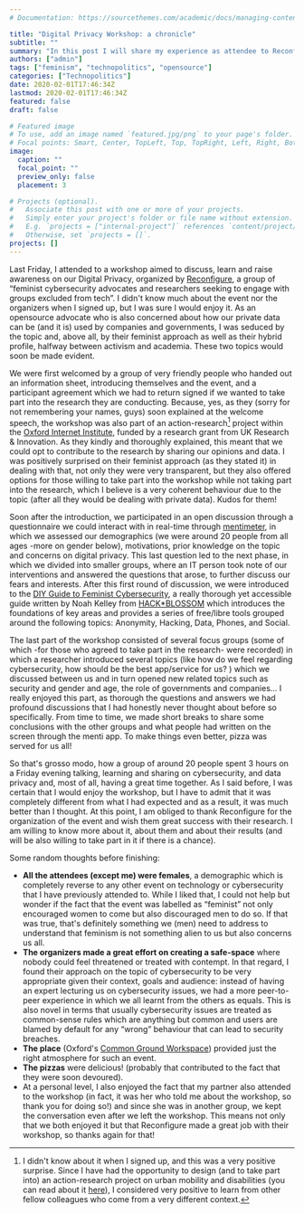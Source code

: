 ```yaml
---
# Documentation: https://sourcethemes.com/academic/docs/managing-content/

title: "Digital Privacy Workshop: a chronicle"
subtitle: ""
summary: "In this post I will share my experience as attendee to Reconfigure Workshop. Reconfigure is a group of feminist cybersecurity advocates & researchers seeking to engage with groups excluded from tech and improve industry and academia"
authors: ["admin"]
tags: ["feminism", "technopolitics", "opensource"]
categories: ["Technopolitics"]
date: 2020-02-01T17:46:34Z
lastmod: 2020-02-01T17:46:34Z
featured: false
draft: false

# Featured image
# To use, add an image named `featured.jpg/png` to your page's folder.
# Focal points: Smart, Center, TopLeft, Top, TopRight, Left, Right, BottomLeft, Bottom, BottomRight.
image:
  caption: ""
  focal_point: ""
  preview_only: false
  placement: 3

# Projects (optional).
#   Associate this post with one or more of your projects.
#   Simply enter your project's folder or file name without extension.
#   E.g. `projects = ["internal-project"]` references `content/project/deep-learning/index.md`.
#   Otherwise, set `projects = []`.
projects: []
---
```


Last Friday, I attended to a workshop aimed to discuss, learn and raise awareness on our Digital Privacy, organized by [Reconfigure](https://www.facebook.com/reconfigure/), a group of “feminist cybersecurity advocates and researchers seeking to engage with groups excluded from tech”. I didn't know much about the event nor the organizers when I signed up, but I was sure I would enjoy it. As an opensource advocate who is also concerned about how our private data can be (and it is) used by companies and governments, I was seduced by the topic and, above all, by their feminist approach as well as their hybrid profile, halfway between activism and academia. These two topics would soon be made evident.

We were first welcomed by a group of very friendly people who handed out an information sheet, introducing themselves and the event, and a participant agreement which we had to return signed if we wanted to take part into the research they are conducting. Because, yes, as they (sorry for not remembering your names, guys) soon explained at the welcome speech, the workshop was also part of an action-research[^action-research] project within the [Oxford Internet Institute](https://www.oii.ox.ac.uk/), funded by a research grant from UK Research & Innovation. As they kindly and thoroughly explained, this meant that we could opt to contribute to the research by sharing our opinions and data. I was positively surprised on their feminist approach (as they stated it) in dealing with that, not only they were very transparent, but they also offered options for those willing to take part into the workshop while not taking part into the research, which I believe is a very coherent behaviour due to the topic (after all they would be dealing with private data). Kudos for them!

Soon after the introduction, we participated in an open discussion through a questionnaire we could interact with in real-time through [mentimeter](https://www.mentimeter.com/), in which we assessed our demographics (we were around 20 people from all ages -more on gender below), motivations, prior knowledge on the topic and concerns on digital privacy. This last question led to the next phase, in which we divided into smaller groups, where an IT person took note of our interventions and answered the questions that arose, to further discuss our fears and interests. After this first round of discussion, we were introduced to the [DIY Guide to Feminist Cybersecurity](https://hackblossom.org/cybersecurity/), a really thorough yet accessible guide written by Noah Kelley from [HACK*BLOSSOM](https://hackblossom.org/) which introduces the foundations of key areas and provides a series of free/libre tools grouped around the following topics: Anonymity, Hacking, Data, Phones, and Social.

The last part of the workshop consisted of several focus groups (some of which -for those who agreed to take part in the research- were recorded) in which a researcher introduced several topics (like how do we feel regarding cybersecurity, how should be the best app/service for us? ) which we discussed between us and in turn opened new related topics such as security and gender and age, the role of governments and companies... I really enjoyed this part, as thorough the questions and answers we had profound discussions that I had honestly never thought about before so specifically. From time to time, we made short breaks to share some conclusions with the other groups and what people had written on the screen through the menti app. To make things even better, pizza was served for us all!

So that's grosso modo, how a group of around 20 people spent 3 hours on a Friday evening talking, learning and sharing on cybersecurity, and data privacy and, most of all, having a great time together. As I said before, I was certain that I would enjoy the workshop, but I have to admit that it was completely different from what I had expected and as a result, it was much better than I thought. At this point, I am obliged to thank Reconfigure for the organization of the event and wish them great success with their research. I am willing to know more about it, about them and about their results (and will be also willing to take part in it if there is a chance).

Some random thoughts before finishing:

* **All the attendees (except me) were females**, a demographic which is completely reverse to any other event on technology or cybersecurity that I have previously attended to. While I liked that, I could not help but wonder if the fact that the event was labelled as “feminist” not only encouraged women to come but also discouraged men to do so. If that was true, that's definitely something we (men) need to address to understand that feminism is not something alien to us but also concerns us all.
* **The organizers made a great effort on creating a safe-space** where nobody could feel threatened or treated with contempt. In that regard, I found their approach on the topic of cybersecurity to be very appropriate given their context, goals and audience: instead of having an expert lecturing us on cybersecurity issues, we had a more peer-to-peer experience in which we all learnt from the others as equals. This is also novel in terms that usually cybersecurity issues are treated as common-sense rules which are anything but common and users are blamed by default for any “wrong” behaviour that can lead to security breaches.
* **The place** (Oxford's [Common Ground Workspace](https://www.facebook.com/CommonGroundWorkspace/)) provided just the right atmosphere for such an event.
* **The pizzas** were delicious! (probably that contributed to the fact that they were soon devoured).
* At a personal level, I also enjoyed the fact that my partner also attended to the workshop (in fact, it was her who told me about the workshop, so thank you for doing so!) and since she was in another group, we kept the conversation even after we left the workshop. This means not only that we both enjoyed it but that Reconfigure made a great job with their workshop, so thanks again for that!

[^action-research]: I didn't know about it when I signed up, and this was a very positive surprise. Since I have had the opportunity to design (and to take part into) an action-research project on urban mobility and disabilities (you can read about it [here](/en/project/zaccesible/)), I considered very positive to learn from other fellow colleagues who come from a very different context.
